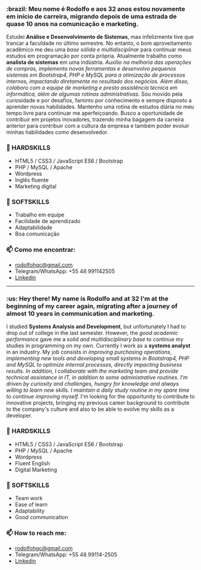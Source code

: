 
<h3>:brazil: Meu nome é <strong>Rodolfo</strong> e aos 32 anos estou novamente em início de carreira, migrando depois de uma estrada de quase 10 anos na comunicação e marketing.</h3>
Estudei <strong>Análise e Desenvolvimento de Sistemas</strong>, mas infelizmente tive que trancar a faculdade no último semestre. No entanto, o bom aproveitamento acadêmico me deu uma <em>base sólida e multidisciplinar</em> para continuar meus estudos em programação por conta própria.
Atualmente trabalho como <strong>analista de sistemas</strong> em uma indústria. <em>Auxílio na melhoria das operações de compras, implemento novas ferramentas e desenvolvo pequenos sistemas em Bootstrap4, PHP e MySQL para a otimização de processos internos, impactando diretamente no resultado dos negócios. Além disso, colaboro com a equipe de marketing e presto assistência técnica em informática, além de algumas rotinas administrativas.</em>
Sou movido pela curiosidade e por desafios, faminto por conhecimento e sempre disposto a aprender novas habilidades. </em>Mantenho uma rotina de estudos diária no meu tempo livre para continuar me aperfeiçoando.</em>
Busco a oportunidade de contribuir em projetos inovadores, trazendo minha bagagem da carreira anterior para contribuir com a cultura da empresa e também poder evoluir minhas habilidades como desenvolvedor.

<h3>🧰 HARDSKILLS</h3>
<ul>
  <li>HTML5 / CSS3 / JavaScript ES6 / Bootstrap</li>
  <li>PHP / MySQL / Apache</li>
  <li>Wordpress</li>
  <li>Inglês fluente</li>
  <li>Marketing digital</li>
</ul>

<h3>🌱 SOFTSKILLS</h3>
<ul>
  <li>Trabalho em equipe</li>
  <li>Facilidade de aprendizado</li>
  <li>Adaptabilidade</li>
  <li>Boa comunicação</li>
</ul>

<h3>📫 Como me encontrar:</h3>
<ul>
  <li><a href="mailto:rodolfohgc@gmail.com">rodolfohgc@gmail.com</a></li>
  <li>Telegram/WhatsApp: +55 48 991142505</li>
  <li><a href="https://www.linkedin.com/in/rodolfo-conceicao/">Linkedin</a></li>
</ul>

<hr>

<h3>:us: Hey there! My name is Rodolfo and at 32 I'm at the beginning of my career again, migrating after a journey of almost 10 years in communication and marketing.</h3>
I studied <strong>Systems Analysis and Development</strong>, but unfortunately I had to drop out of college in the last semester. However, the <em>good academic performance</em> gave me a <em>solid and multidisciplinary base</em> to continue my studies in programming on my own.
Currently I work as a <strong>systems analyst</strong> in an industry. My job consists in <em>improving purchasing operations, implementing new tools and developing small systems in Bootstrap4, PHP and MySQL to optimize internal processes, directly impacting business results. In addition, I collaborate with the marketing team and provide technical assistance in IT, in addition to some administrative routines.</em>
<em>I'm driven by curiosity and challenges, hungry for knowledge and always willing to learn new skills. I maintain a daily study routine in my spare time to continue improving myself.</em>
I'm looking for the opportunity to contribute to innovative projects, bringing my previous career background to contribute to the company's culture and also to be able to evolve my skills as a developer.

<h3>🧰 HARDSKILLS</h3>
<ul>
  <li>HTML5 / CSS3 / JavaScript ES6 / Bootstrap</li>
  <li>PHP / MySQL / Apache</li>
  <li>Wordpress</li>
  <li>Fluent English</li>
  <li>Digital Marketing</li>
</ul>

<h3>🌱 SOFTSKILLS</h3>
<ul>
  <li>Team work</li>
  <li>Ease of learn</li>
  <li>Adaptability</li>
  <li>Good communication</li>
</ul>

<h3>📫 How to reach me:</h3>
<ul>
  <li><a href="mailto:rodolfohgc@gmail.com">rodolfohgc@gmail.com</a></li>
  <li>Telegram/WhatsApp: +55 48 99114-2505</li>
  <li><a href="https://www.linkedin.com/in/rodolfo-conceicao/">Linkedin</a></li>
</ul>
